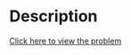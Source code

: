 # Description
[Click here to view the problem](https://www.hackerrank.com/challenges/merge-the-tools/problem)
